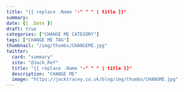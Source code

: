 ```yaml
---
title: "{{ replace .Name "-" " " | title }}"
summary: 
date: {{ .Date }}
draft: true
categories: ["CHANGE ME CATEGORY"]
tags: ["CHANGE ME TAG"]
thumbnail: "/img/thumbs/CHANGEME.jpg"
twitter:
  card: "summary"
  site: "@Jack_Ref"
  title: "{{ replace .Name "-" " " | title }}"
  description: "CHANGE ME"
  image: "https://jacktracey.co.uk/blog/img/thumbs/CHANGME.jpg"
---
```


